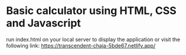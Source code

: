 # Basic calculator using HTML, CSS and Javascript

run index.html on your local server to display the application or visit the following link: https://transcendent-chaja-5bde67.netlify.app/
